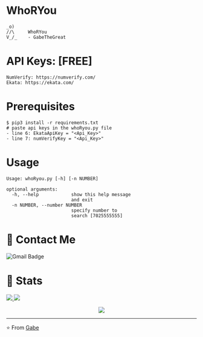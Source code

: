 # WhoRYou
```
_o)
//\     WhoRYou
V_/_    - GabeTheGreat
```
# API Keys: [FREE]
```
NumVerify: https://numverify.com/
Ekata: https://ekata.com/
```
# Prerequisites
```
$ pip3 install -r requirements.txt
# paste api keys in the whoRyou.py file
- line 6: EkataApiKey = "<Api_Key>"
- line 7: numVerifyKey = "<Api_Key>"
```

# Usage
```
Usage: whoRyou.py [-h] [-n NUMBER]

optional arguments:
  -h, --help            show this help message
                        and exit
  -n NUMBER, --number NUMBER
                        specify number to
                        search [7025555555]
```
# 💬 Contact Me 

![Gmail Badge](https://img.shields.io/badge/-doobthegoober@gmail.com-c14438?style=flat-square&logo=Gmail&logoColor=white)

# 🚦 Stats

<a href="https://github.com/CharlesTheGreat77">
  <img src="https://github-readme-stats.vercel.app/api?username=CharlesTheGreat77&show_icons=true&hide=commits" />
</a>
<a href="https://github.com/CharlesTheGreat77">
  <img src="https://github-readme-stats.vercel.app/api/top-langs/?username=CharlesTheGreat77&layout=compact" />
</a>

<p align="center"> 
  <img src="https://profile-counter.glitch.me/CharlesTheGreat77/count.svg" />
</p>

---
⭐️ From [Gabe](https://github.com/CharlesTheGreat77)
